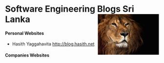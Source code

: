 # Software Engineering Blogs Sri Lanka <img src="2.jpg" style="float: right">

#### Personal Websites
* Hasith Yaggahavita  http://blog.hasith.net

#### Companies Websites


